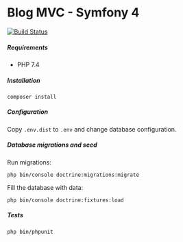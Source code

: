 # Blog MVC - Symfony 4

[![Build Status](https://travis-ci.org/ismaail/blogmvc-sf4.svg?branch=develop)](https://travis-ci.org/ismaail/blogmvc-sf4)

##### Requirements

- PHP 7.4

##### Installation

```composer install```

##### Configuration

Copy ```.env.dist``` to ```.env``` and change database configuration.

##### Database migrations and seed

Run migrations:

```php bin/console doctrine:migrations:migrate```

Fill the database with data:

```php bin/console doctrine:fixtures:load```

##### Tests

```php bin/phpunit```
